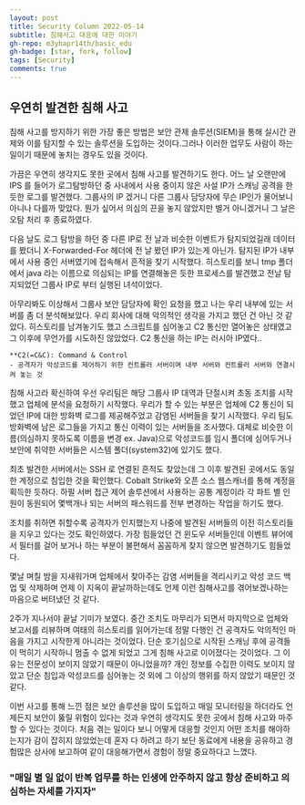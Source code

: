 ```yaml
---
layout: post
title: Security Column 2022-05-14
subtitle: 침해사고 대응에 대한 이야기
gh-repo: m3yhapr14th/basic_edu
gh-badge: [star, fork, follow]
tags: [Security]
comments: true
---
```


## 우연히 발견한 침해 사고

침해 사고를 방지하기 위한 가장 좋은 방법은 보안 관제 솔루션(SIEM)을 통해 실시간 관제와 이를 탐지할 수 있는 솔루션을 도입하는 것이다.그러나 이러한 업무도 사람이 하는 일이기 때문에 놓치는 경우도 있을 것이다.

가끔은 우연히 생각지도 못한 곳에서 침해 사고를 발견하기도 한다. 어느 날 오랜만에 IPS 를 들어가 로그탐방하던 중 사내에서 사용 중이지 않은 사설 IP가 스캐닝 공격을 한 듯한 로그를 발견했다. 그룹사의 IP 겠거니 다른 그룹사 담당자에 무슨 IP인가 물어보니 아니나 다를까 맞았다. 뭔가 싶어서 의심의 끈을 놓지 않았지만 별거 아니겠거니 그 날은 오탐 처리 후 종료하였다.

다음 날도 로그 탐방을 하던 중 다른 IP로 전 날과 비슷한 이벤트가 탐지되었길래 데이터를 봤더니 X-Forwarded-For 헤더에 전 날 봤던 IP가 있는게 아닌가. 탐지된 IP가 내부에서 사용 중인 서버였기에 접속해서 흔적을 찾기 시작했다. 히스토리를 보니 tmp 폴더에서 java 라는 이름으로 의심되는 IP를 연결해놓은 듯한 프로세스를 발견했고 전날 탐지되었던 그룹사 IP로 부터 실행된 녀석이었다.

아무리봐도 이상해서 그룹사 보안 담당자에 확인 요청을 했고 나는 우리 내부에 있는 서버를 좀 더 분석해보았다. 우리 회사에 대해 악의적인 생각을 가지고 했던 건 아닌 것 같았다. 히스토리를 남겨놓기도 했고 스크립트를 심어놓고 C2 통신만 열어놓은 상태였고 그 이후에 무언가를 시도하진 않았었다. C2 통신을 하는 IP는 러시아 IP였다..

```
**C2(=C&C): Command & Control
- 공격자가 악성코드를 제어하기 위한 컨트롤러 서버이며 내부 서버와 컨트롤러 서버와 연결시켜 놓는 것
```

침해 사고라 확신하여 우선 우리팀은 해당 그룹사 IP 대역과 단절시켜 초동 조치를 시작했고 업체에 분석을 요청하기 시작했다. 우리가 할 수 있는 부분은 업체에 C2 통신이 되었던 IP에 대한 방화벽 로그를 제공해주었고 감염된 서버들을 찾기 시작했다. 우리 팀도 방화벽에 남은 로그들을 가지고 통신 이력이 있는 서버들을 조사했다. 대체로 비슷한 이름(의심하지 못하도록 이름을 변경 ex. Java)으로 악성코드를 임시 폴더에 심어두거나 보안에 취약한 서버들은 시스템 폴더(system32)에 있기도 했다.

최초 발견한 서버에서는 SSH 로 연결된 흔적도 찾았는데 그 이후 발견된 곳에서도 동일한 계정으로 침입한 것을 확인했다. Cobalt Strike와 오픈 소스 웹스캐너를 통해 계정을 획득한 듯하다. 하필 서버 접근 제어 솔루션에서 사용하는 공통 계정이라 각 파트 별 인원이 동원되어 몇백개나 되는 서버의 패스워드를 전부 변경하는 작업을 하기도 했다. 

조치를 취하면 취할수록 공격자가 인지했는지 나중에 발견된 서버들의 이전 히스토리들을 지우고 있다는 것도 확인하였다. 가장 힘들었던 건 윈도우 서버들인데 이벤트 뷰어에서 필터를 걸어 보거나 하는 부분이 불편해서 꼼꼼하게 찾지 않으면 발견하기도 힘들었다.

몇날 며칠 밤을 지새워가며 업체에서 찾아주는 감염 서버들을 격리시키고 악성 코드 백업 및 삭제하며 언제 이 지옥이 끝날까하는데도 언제 이런 침해사고를 겪어보겠나하는 마음으로 버텨냈던 것 같다.

2주가 지나서야 끝날 기미가 보였다. 중간 조치도 마무리가 되면서 마지막으로 업체와 보고서를 리뷰하며 여태의 히스토리를 읽어가는데 정말 다행인 건 공격자도 악의적인 마음을 가지고 시작한게 아니라는 것이었다. 단순 호기심으로 시작된 스캐닝 후에 공격들이 먹히기 시작하니 멈출 수 없게 되었고 그게 침해 사고로 이어졌다는 것이었다. 그 이유는 전문성이 보이지 않았기 때문이 아니었을까? 개인 정보를 수집한 이력도 보이지 않았고 단순 침입과 악성코드를 심어놓는 것 외에 그 이상의 행위를 하지 않았기 때문인 것 같다.

이번 사고를 통해 느낀 점은 보안 솔루션을 많이 도입하고 매일 모니터링을 하더라도 언제든지 보안이 뚫릴 위험이 있다는 것과 우연히 생각지도 못한 곳에서 침해 사고와 마주할 수 있다는 것이다. 처음 겪는 일이다 보니 어떻게 대응할 것인지 어떤 조치를 해야하는지가 감이 잡히지 않았었는데 혼자 다 하려고 하기 보단 동료에게 내용을 공유하고 경험많은 상사에 보고하여 같이 대응해가면서 경험이 정말 중요하다고 느꼈다. 

### "매일 별 일 없이 반복 업무를 하는 인생에 안주하지 않고 항상 준비하고 의심하는 자세를 가지자"